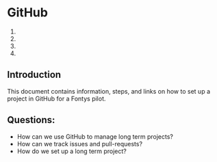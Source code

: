 # GitHub

1. 
2. 
3. 
4. 

## Introduction
This document contains information, steps, and links on how to set up a project in GitHub for a Fontys pilot. 

## Questions:
- How can we use GitHub to manage long term projects?
- How can we track issues and pull-requests?
- How do we set up a long term project?

</br>

